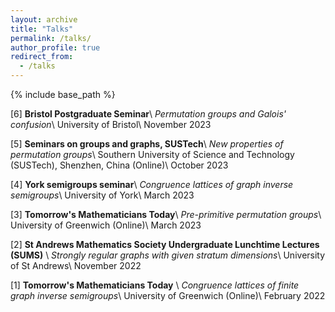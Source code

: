 ```yaml
---
layout: archive
title: "Talks"
permalink: /talks/
author_profile: true
redirect_from:
  - /talks
---
```


{% include base_path %}

[6] **Bristol Postgraduate Seminar**\\
*Permutation groups and Galois' confusion*\\
University of Bristol\\
November 2023

[5] **Seminars on groups and graphs, SUSTech**\\
*New properties of permutation groups*\\
Southern University of Science and Technology (SUSTech), Shenzhen, China (Online)\\
October 2023

[4] **York semigroups seminar**\\
*Congruence lattices of graph inverse semigroups*\\
University of York\\
March 2023

[3] **Tomorrow's Mathematicians Today**\\
*Pre-primitive permutation groups*\\
University of Greenwich (Online)\\
March 2023

[2] **St Andrews Mathematics Society Undergraduate Lunchtime Lectures (SUMS)** \\
*Strongly regular graphs with given stratum dimensions*\\
University of St Andrews\\
November 2022

[1] **Tomorrow's Mathematicians Today** \\
*Congruence lattices of finite graph inverse semigroups*\\
University of Greenwich (Online)\\
February 2022
  
